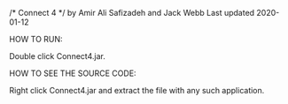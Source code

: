 /* Connect 4 */
by Amir Ali Safizadeh and Jack Webb
Last updated 2020-01-12

HOW TO RUN:

Double click Connect4.jar.

HOW TO SEE THE SOURCE CODE:

Right click Connect4.jar and extract the file with any such application.
